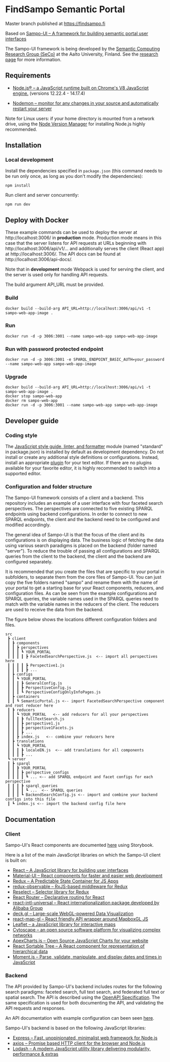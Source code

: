 # FindSampo Semantic Portal 

Master branch published at https://findsampo.fi

Based on [Sampo-UI &ndash; A framework for building semantic portal user interfaces](https://github.com/SemanticComputing/sampo-ui)

The Sampo-UI framework is being developed by the [Semantic Computing Research Group (SeCo)](https://seco.cs.aalto.fi) 
at the Aalto University, Finland. See the [research page](https://seco.cs.aalto.fi/tools/sampo-ui) for 
more information. 

## Requirements

* [Node.js® &ndash; a JavaScript runtime built on Chrome's V8 JavaScript engine.](https://nodejs.org/en/) (versions 12.22.4 - 14.17.4)

* [Nodemon &ndash; monitor for any changes in your source and automatically restart your server](https://nodemon.io/)

Note for Linux users: if your home directory is mounted from a network drive, using the [Node Version Manager](https://github.com/nvm-sh/nvm) for installing Node.js highly recommended. 

## Installation

### Local development

Install the dependencies specified in `package.json` (this command needs to be run only once,
  as long as you don't modify the dependencies):

`npm install`

Run client and server concurrently:

`npm run dev`

## Deploy with Docker

These example commands can be used to deploy the server at http://localhost:3006/ in **production** mode. Production mode means in this case that the server listens for API requests at URLs beginning with http://localhost:3006/api/v1/... and additionally serves the client (React app) at http://localhost:3006/. The API docs can be found at http://localhost:3006/api-docs/.

Note that in **development** mode Webpack is used for serving the client, and the server is used only for handling API requests. 

The build argument API_URL must be provided.

### Build
 `docker build --build-arg API_URL=http://localhost:3006/api/v1 -t sampo-web-app-image .`

### Run
 `docker run -d -p 3006:3001 --name sampo-web-app sampo-web-app-image`

### Run with password protected endpoint
 `docker run -d -p 3006:3001 -e SPARQL_ENDPOINT_BASIC_AUTH=your_password --name sampo-web-app sampo-web-app-image`

### Upgrade
```
docker build --build-arg API_URL=http://localhost:3006/api/v1 -t sampo-web-app-image .
docker stop sampo-web-app
docker rm sampo-web-app
docker run -d -p 3006:3001 --name sampo-web-app sampo-web-app-image
```

## Developer guide

 ### Coding style

The [JavaScript style guide, linter, and formatter](https://standardjs.com) module (named "standard" in package.json) is installed by default as development dependency. Do not install or create any additional style definitions or configurations. Instead, install an appropriate [plugin](https://standardjs.com/index.html#are-there-text-editor-plugins) for your text editor. If there are no plugins  available for your favorite editor, it is highly recommended to switch into a supported editor. 

### Configuration and folder structure

The Sampo-UI framework consists of a client and a backend. This repository includes an example  of a user interface with four faceted search perspectives. The perspectives are connected to five existing
SPARQL endpoints using backend configurations. In order to connect to new SPARQL endpoints, the client and the backend need to be configured and modified accordingly.

The general idea of Sampo-UI is that the focus of the client and its configurations is on displaying data. The business logic of fetching the data using various search paradigms is placed on the backend (folder named "server"). To reduce the trouble of passing all configurations and SPARQL queries from the client to the backend, the client and the backend are configured separately. 

It is recommended that you create the files that are specific to your portal in subfolders, 
to separate them from the core files of Sampo-UI. You can just copy the five folders named "sampo" and rename them with the name of your portal to get a starting base for your React components, reducers, and configuration files. As can be seen from the example configurations and SPARQL queries, the variable names used in the SPARQL queries need to match with the variable names in the reducers of the client. The reducers are used to receive the data from the backend. 

The figure below shows the locations different configuration folders and files.   

``` 
src
 ┣ client
 ┃ ┣ components
 ┃ ┃ ┣ perspectives
 ┃ ┃ ┃ ┗ YOUR_PORTAL
 ┃ ┃ ┃ ┃ ┣ FacetedSearchPerspective.js  <-- import all perspectives here
 ┃ ┃ ┃ ┃ ┣ Perspective1.js
 ┃ ┃ ┃ ┃ ┣ ...
 ┃ ┣ configs
 ┃ ┃ ┗ YOUR_PORTAL
 ┃ ┃ ┃ ┣ GeneralConfig.js 
 ┃ ┃ ┃ ┣ PerspectiveConfig.js 
 ┃ ┃ ┃ ┗ PerspectiveConfigOnlyInfoPages.js
 ┃ ┣ containers
 ┃ ┃ ┗ SemanticPortal.js <-- import FacetedSearchPerspective component and root reducer here
 ┃ ┣ reducers
 ┃ ┃ ┗ YOUR_PORTAL   <-- add reducers for all your perspectives
 ┃ ┃ ┃ ┣ fullTextSearch.js
 ┃ ┃ ┃ ┣ perspective1.js
 ┃ ┃ ┃ ┣ perspective1Facets.js
 ┃ ┃ ┃ ┣ ...
 ┃ ┃ ┣ index.js   <-- combine your reducers here
 ┃ ┣ translations
 ┃ ┃ ┗ YOUR_PORTAL
 ┃ ┃ ┃ ┣ localeEN.js  <-- add translations for all components
 ┃ ┃ ┃ ┣ ...
 ┗ server
 ┃ ┣ sparql
 ┃ ┃ ┣ YOUR_PORTAL
 ┃ ┃ ┃ ┣ perspective_configs
 ┃ ┃ ┃ ┃ ┗ ... <-- add SPARQL endpoint and facet configs for each perspective 
 ┃ ┃ ┃ ┣ sparql_queries
 ┃ ┃ ┃ ┃ ┗ ...  <-- SPARQL queries
 ┃ ┃ ┃ ┗ BackendSearchConfig.js <-- import and combine your backend configs into this file  
 ┃ ┗ index.js <-- import the backend config file here
```

## Documentation

### Client

Sampo-UI's React components are documented [here](https://semanticcomputing.github.io/sampo-ui) using Storybook.

Here is a list of the main JavaScript libraries on which the Sampo-UI client is built on:

* [React &ndash; A JavaScript library for building user interfaces](https://reactjs.org/)
* [Material-UI &ndash; React components for faster and easier web development](https://material-ui.com/)
* [Redux &ndash; A Predictable State Container for JS Apps](https://redux.js.org/)
* [redux-observable &ndash; RxJS-based middleware for Redux](https://redux-observable.js.org/)
* [Reselect &ndash; Selector library for Redux](https://github.com/reduxjs/reselect)
* [React Router &ndash; Declarative routing for React](https://reacttraining.com/react-router/web/guides/quick-start)
* [react-intl-universal &ndash; React internationalization package developed by Alibaba Group](https://github.com/alibaba/react-intl-universal)
* [deck.gl &ndash; Large-scale WebGL-powered Data Visualization](https://deck.gl) 
* [react-map-gl &ndash; React friendly API wrapper around MapboxGL JS](https://github.com/visgl/react-map-gl) 
* [Leaflet &ndash; a JavaScript library for interactive maps](https://leafletjs.com/) 
* [Cytoscape &ndash; an open source software platform for visualizing complex networks](https://cytoscape.org/)
* [ApexCharts.js &ndash; Open Source JavaScript Charts for your website](https://apexcharts.com/)
* [React Sortable Tree &ndash; A React component for representation of hierarchical data](https://github.com/frontend-collective/react-sortable-tree)
* [Moment.js &ndash; Parse, validate, manipulate, and display dates and times in JavaScript](https://momentjs.com/)

### Backend

The API provided by Sampo-UI's backend includes routes for the following search paradigms: faceted search, 
full text search, and federated full text or spatial search. The API is described using the 
[OpenAPI Specification](https://swagger.io/specification). The same specification is used for both 
documenting the API, and validating the API requests and responses. 

An API documentation with example configuration can been seen [here](https://sampo-ui.demo.seco.cs.aalto.fi/api-docs/).

Sampo-UI's backend is based on the following JavaScript libraries:

* [Express &ndash; Fast, unopinionated, minimalist web framework for Node.js](https://expressjs.com/)
* [axios &ndash; Promise based HTTP client for the browser and Node.js](https://github.com/axios/axios)
* [Lodash &ndash; A modern JavaScript utility library delivering modularity, performance & extras](https://lodash.com/)


